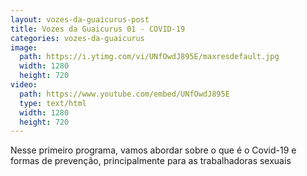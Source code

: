 ```yaml
---
layout: vozes-da-guaicurus-post
title: Vozes da Guaicurus 01 - COVID-19
categories: vozes-da-guaicurus
image:
  path: https://i.ytimg.com/vi/UNfOwdJ895E/maxresdefault.jpg
  width: 1280
  height: 720
video:
  path: https://www.youtube.com/embed/UNfOwdJ895E
  type: text/html
  width: 1280
  height: 720
---
```


Nesse primeiro programa, vamos abordar sobre o que é o Covid-19 e formas de prevenção, principalmente para as trabalhadoras sexuais
